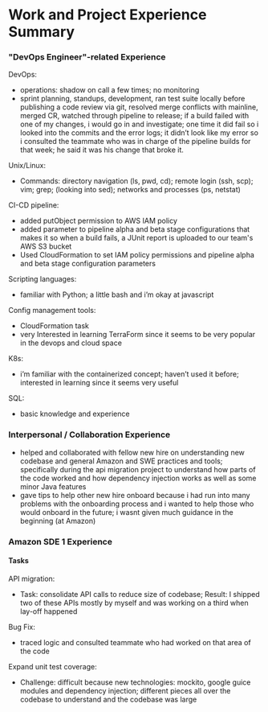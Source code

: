 # Work and Project Experience Summary

### "DevOps Engineer"-related Experience
DevOps:
- operations: shadow on call a few times; no monitoring
- sprint planning, standups, development, ran test suite locally before publishing a code review via git, resolved merge conflicts with mainline, merged CR, watched through pipeline to release; if a build failed with one of my changes, i would go in and investigate; one time it did fail so i looked into the commits and the error logs; it didn’t look like my error so i consulted the teammate who was in charge of the pipeline builds for that week; he said it was his change that broke it.

Unix/Linux:
- Commands: directory navigation (ls, pwd, cd); remote login (ssh, scp); vim; grep; (looking into sed); networks and processes (ps, netstat)

CI-CD pipeline:
- added putObject permission to AWS IAM policy
- added parameter to pipeline alpha and beta stage configurations that makes it so when a build fails, a JUnit report is uploaded to our team's AWS S3 bucket
- Used CloudFormation to set IAM policy permissions and pipeline alpha and beta stage configuration parameters

Scripting languages:
- familiar with Python; a little bash and i’m okay at javascript

Config management tools:
- CloudFormation task
- very Interested in learning TerraForm since it seems to be very popular in the devops and cloud space

K8s:
- i’m familiar with the containerized concept; haven’t used it before; interested in learning since it seems very useful

SQL:
- basic knowledge and experience

### Interpersonal / Collaboration Experience
- helped and collaborated with fellow new hire on understanding new codebase and general Amazon and SWE practices and tools; specifically during the api migration project to understand how parts of the code worked and how dependency injection works as well as some minor Java features
- gave tips to help other new hire onboard because i had run into many problems with the onboarding process and i wanted to help those who would onboard in the future; i wasnt given much guidance in the beginning (at Amazon)


### Amazon SDE 1 Experience

#### Tasks

API migration:
- Task: consolidate API calls to reduce size of codebase; Result: I shipped two of these APIs mostly by myself and was working on a third when lay-off happened

Bug Fix:
- traced logic and consulted teammate who had worked on that area of the code

Expand unit test coverage:
- Challenge: difficult because new technologies: mockito, google guice modules and dependency injection; different pieces all over the codebase to understand and the codebase was large
